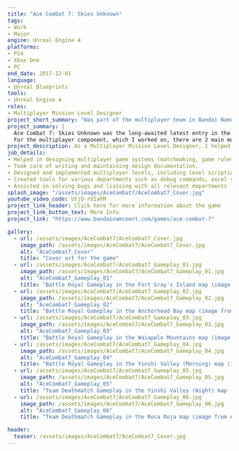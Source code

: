 ```yaml
---
title: "Ace Combat 7: Skies Unknown"
tags: 
- Work
- Major
engine: Unreal Engine 4
platforms: 
- PS4
- Xbox One
- PC
end_date: 2017-12-01
language: 
- Unreal Blueprints
tools: 
- Unreal Engine 4
roles: 
- Multiplayer Mission Level Designer
project_short_summary: "Was part of the multiplayer team in Bandai Namco Studios Singapore for the AAA console title Ace Combat 7: Skies Unknown, which released in 2019 on the PS4, Xbox One, and PC."
project_summary: |
  Ace Combat 7: Skies Unknown was the long-awaited latest entry in the Ace Combat series, released in 2019 on the PS4, XBox One, and PC (via Steam). It was created in Unreal Engine 4, and received generally favorable reviews, with the physical console versions setting a new sales record in the series in the United Kingdom.  
  For the multiplayer component, which I worked on, there are 2 main modes; Team Deathmatch and Battle Royal. For each of the modes, there are 6 maps, each with different settings, cloud formations, and overall gameplay. 
project_description: As a Multiplayer Mission Level Designer, I helped to work on all aspects of the multiplayer component. I assisted in creating and maintaining the design documentation such as the multiplayer game systems and level designs, worked together with the animation team for the design of the multiplayer cutscenes, and helped the QA department and engineering department for bug support. 
job_details: 
- Helped in designing multiplayer game systems (matchmaking, game rules, UI)
- Took care of writing and maintaining design documentation.
- Designed and implemented multiplayer levels, including level scripting
- Created tools for various departments such as debug commands, excel spreadsheet simulators, and batch files.
- Assisted in solving bugs and liaising with all relevant departments 
splash_image: "/assets/images/AceCombat7/AceCombat7_Cover.jpg"
youtube_video_code: UtjO-rUIahM
project_link_header: Click here for more information about the game
project_link_button_text: More Info
project_link: "https://www.bandainamcoent.com/games/ace-combat-7"

gallery:
  - url: /assets/images/AceCombat7/AceCombat7_Cover.jpg
    image_path: /assets/images/AceCombat7/AceCombat7_Cover.jpg
    alt: "AceCombat7_Cover"
    title: "Cover art for the game"
  - url: /assets/images/AceCombat7/AceCombat7_Gameplay_01.jpg
    image_path: /assets/images/AceCombat7/AceCombat7_Gameplay_01.jpg
    alt: "AceCombat7_Gameplay_01"
    title: "Battle Royal Gameplay in the Fort Gray's Island map (image from AceCombatFan)"
  - url: /assets/images/AceCombat7/AceCombat7_Gameplay_02.jpg
    image_path: /assets/images/AceCombat7/AceCombat7_Gameplay_02.jpg
    alt: "AceCombat7_Gameplay_02"
    title: "Battle Royal Gameplay in the Anchorhead Bay map (image from AceCombatFan)"
  - url: /assets/images/AceCombat7/AceCombat7_Gameplay_03.jpg
    image_path: /assets/images/AceCombat7/AceCombat7_Gameplay_03.jpg
    alt: "AceCombat7_Gameplay_03"
    title: "Battle Royal Gameplay in the Waiapolo Mountains map (image from AceCombatFan)"
  - url: /assets/images/AceCombat7/AceCombat7_Gameplay_04.jpg
    image_path: /assets/images/AceCombat7/AceCombat7_Gameplay_04.jpg
    alt: "AceCombat7_Gameplay_04"
    title: "Battle Royal Gameplay in the Yinshi Valley (Morning) map (image from AceCombatFan)"
  - url: /assets/images/AceCombat7/AceCombat7_Gameplay_05.jpg
    image_path: /assets/images/AceCombat7/AceCombat7_Gameplay_05.jpg
    alt: "AceCombat7_Gameplay_05"
    title: "Team Deathmatch Gameplay in the Yinshi Valley (Night) map (image from AceCombatFan)"
  - url: /assets/images/AceCombat7/AceCombat7_Gameplay_06.jpg
    image_path: /assets/images/AceCombat7/AceCombat7_Gameplay_06.jpg
    alt: "AceCombat7_Gameplay_06"
    title: "Team Deathmatch Gameplay in the Roca Roja map (image from AceCombatFan)"

header:
  teaser: /assets/images/AceCombat7/AceCombat7_Cover.jpg
---
```

